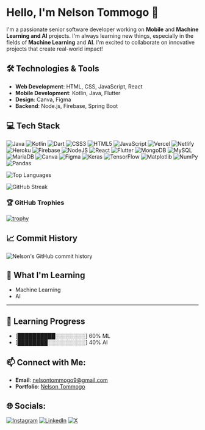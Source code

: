 # Hello, I'm Nelson Tommogo 👋

I'm a passionate senior software developer working on **Mobile** and **Machine Learning  and AI** projects. I'm always learning new things, especially in the fields of **Machine Learning** and **AI**. I'm excited to collaborate on innovative projects that create real-world impact!

## 🛠️ Technologies & Tools
- **Web Development**: HTML, CSS, JavaScript, React
- **Mobile Development**: Kotlin, Java, Flutter
- **Design**: Canva, Figma
- **Backend**: Node.js, Firebase, Spring Boot

## 💻 Tech Stack
![Java](https://img.shields.io/badge/java-%23ED8B00.svg?style=for-the-badge&logo=openjdk&logoColor=white)
![Kotlin](https://img.shields.io/badge/kotlin-%237F52FF.svg?style=for-the-badge&logo=kotlin&logoColor=white)
![Dart](https://img.shields.io/badge/dart-%230175C2.svg?style=for-the-badge&logo=dart&logoColor=white)
![CSS3](https://img.shields.io/badge/css3-%231572B6.svg?style=for-the-badge&logo=css3&logoColor=white)
![HTML5](https://img.shields.io/badge/html5-%23E34F26.svg?style=for-the-badge&logo=html5&logoColor=white)
![JavaScript](https://img.shields.io/badge/javascript-%23323330.svg?style=for-the-badge&logo=javascript&logoColor=%23F7DF1E)
![Vercel](https://img.shields.io/badge/vercel-%23000000.svg?style=for-the-badge&logo=vercel&logoColor=white)
![Netlify](https://img.shields.io/badge/netlify-%23000000.svg?style=for-the-badge&logo=netlify&logoColor=#00C7B7)
![Heroku](https://img.shields.io/badge/heroku-%23430098.svg?style=for-the-badge&logo=heroku&logoColor=white)
![Firebase](https://img.shields.io/badge/firebase-%23039BE5.svg?style=for-the-badge&logo=firebase)
![NodeJS](https://img.shields.io/badge/node.js-6DA55F?style=for-the-badge&logo=node.js&logoColor=white)
![React](https://img.shields.io/badge/react-%2320232a.svg?style=for-the-badge&logo=react&logoColor=%2361DAFB)
![Flutter](https://img.shields.io/badge/Flutter-%2302569B.svg?style=for-the-badge&logo=Flutter&logoColor=white)
![MongoDB](https://img.shields.io/badge/MongoDB-%234ea94b.svg?style=for-the-badge&logo=mongodb&logoColor=white)
![MySQL](https://img.shields.io/badge/mysql-4479A1.svg?style=for-the-badge&logo=mysql&logoColor=white)
![MariaDB](https://img.shields.io/badge/MariaDB-003545?style=for-the-badge&logo=mariadb&logoColor=white)
![Canva](https://img.shields.io/badge/Canva-%2300C4CC.svg?style=for-the-badge&logo=Canva&logoColor=white)
![Figma](https://img.shields.io/badge/figma-%23F24E1E.svg?style=for-the-badge&logo=figma&logoColor=white)
![Keras](https://img.shields.io/badge/Keras-%23D00000.svg?style=for-the-badge&logo=Keras&logoColor=white)
![TensorFlow](https://img.shields.io/badge/TensorFlow-%23FF6F00.svg?style=for-the-badge&logo=TensorFlow&logoColor=white)
![Matplotlib](https://img.shields.io/badge/Matplotlib-%23ffffff.svg?style=for-the-badge&logo=Matplotlib&logoColor=black)
![NumPy](https://img.shields.io/badge/numpy-%23013243.svg?style=for-the-badge&logo=numpy&logoColor=white)
![Pandas](https://img.shields.io/badge/pandas-%23150458.svg?style=for-the-badge&logo=pandas&logoColor=white)




![Top Languages](https://github-readme-stats.vercel.app/api/top-langs/?username=nelson-tommogo&layout=compact&theme=radical)

![GitHub Streak](https://github-readme-streak-stats.herokuapp.com/?user=nelson-tommogo&theme=radical)

### 🏆 GitHub Trophies

[![trophy](https://github-profile-trophy.vercel.app/?username=nelson-tommogo&theme=onedark)](https://github.com/nelson-tommogo/github-profile-trophy)



## 📈 Commit History
![Nelson's GitHub commit history](https://github-readme-streak-stats.herokuapp.com/?user=nelson-tommogo&theme=dark&hide_border=false)


## 🌱 What I'm Learning

- Machine Learning
- AI

---

## 📖 Learning Progress

- [██████████░░░░░░░░] 60% ML
- [████████░░░░░░░░░░] 40% AI

## 📫 Connect with Me:
- **Email**: nelsontommogo9@gmail.com
- **Portfolio**: [Nelson Tommogo]( https://nelsontommogo.vercel.app/)

## 🌐 Socials:
[![Instagram](https://img.shields.io/badge/Instagram-%23E4405F.svg?logo=Instagram&logoColor=white)](https://www.instagram.com/nelson_tommogo/)
[![LinkedIn](https://img.shields.io/badge/LinkedIn-%230077B5.svg?logo=linkedin&logoColor=white)](https://www.linkedin.com/in/nelson-tommogo/)
[![X](https://img.shields.io/badge/X-black.svg?logo=X&logoColor=white)](https://x.com/nelson_tommogo)

